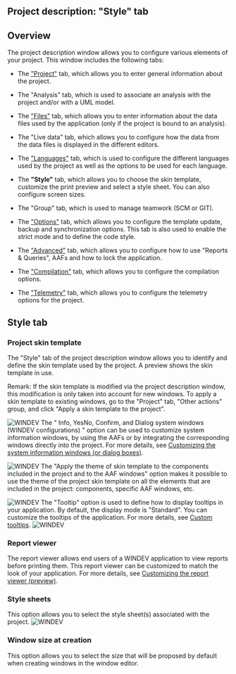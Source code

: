 
## Project description: "Style" tab
			



<a name="NOTE1"></a>
<a name="NOTE1_1"></a>


## Overview
<a name="overview_ELTTEXTE000204"></a>
The project description window allows you to configure various elements of your project. This window includes the following tabs:

- The ["Project"](../Editeurs/2030046.md) tab, which allows you to enter general information about the project. 

- The "Analysis" tab, which is used to associate an analysis with the project and/or with a UML model. 

- The ["Files"](../Editeurs/2030052.md) tab, which allows you to enter information about the data files used by the application (only if the project is bound to an analysis).

- The "Live data" tab, which allows you to configure how the data from the data files is displayed in the different editors.

- The ["Languages"](../Editeurs/9500219.md) tab, which is used to configure the different languages used by the project as well as the options to be used for each language.

- The **"Style"** tab, which allows you to choose the skin template, customize the print preview and select a style sheet. You can also configure screen sizes.

- The "Group" tab, which is used to manage teamwork (SCM or GIT).

- The ["Options"](../Editeurs/9500227.md) tab, which allows you to configure the template update, backup and synchronization options. This tab is also used to enable the strict mode and to define the code style.

- The ["Advanced"](../Editeurs/9500236.md) tab, which allows you to configure how to use "Reports & Queries", AAFs and how to lock the application.

- The ["Compilation"](../Editeurs/9500218.md) tab, which allows you to configure the compilation options.

- The ["Telemetry"](../Editeurs/9500223.md) tab, which allows you to configure the telemetry options for the project. 






<a name="NOTE2"></a>
<a name="NOTE2_1"></a>


## Style tab
<a name="style_tab_ELTTEXTE000234"></a>


### Project skin template
<a name="project_skin_template_ELTPARAGRAPHE000054"></a>

 The "Style" tab of the project description window allows you to identify and define the skin template used by the project. A preview shows the skin template in use.

Remark: If the skin template is modified via the project description window, this modification is only taken into account for new windows. To apply a skin template to existing windows, go to the "Project" tab, "Other actions" group, and click "Apply a skin template to the project". 

![WINDEV](https://doc.pcsoft.fr/ext/images/us/WD.png) The " Info, YesNo, Confirm, and Dialog system windows (WINDEV configurations) " option can be used to customize system information windows, by using the AAFs or by integrating the corresponding windows directly into the project. For more details, see [Customizing the system information windows (or dialog boxes)](../WDLang1/3021003.md).

![WINDEV](https://doc.pcsoft.fr/ext/images/us/WD.png) The "Apply the theme of skin template to the components included in the project and to the AAF windows" option makes it possible to use the theme of the project skin template on all the elements that are included in the project: components, specific AAF windows, etc.



![WINDEV](https://doc.pcsoft.fr/ext/images/us/WD.png) The "Tooltip" option is used to define how to display tooltips in your application. By default, the display mode is "Standard". You can customize the tooltips of the application. For more details, see [Custom tooltips](../Editeurs/9500233.md). 
![WINDEV](https://doc.pcsoft.fr/ext/images/us/WD.png) 

### Report viewer
<a name="report_viewer_ELTPARAGRAPHE000140"></a>

The report viewer allows end users of a WINDEV application to view reports before printing them. This report viewer can be customized to match the look of your application. For more details, see [Customizing the report viewer (preview)](../WDChamp/2024002.md). 


### Style sheets
<a name="style_sheets_ELTPARAGRAPHE000148"></a>

This option allows you to select the style sheet(s) associated with the project. 
![WINDEV](https://doc.pcsoft.fr/ext/images/us/WD.png) 

### Window size at creation
<a name="window_size_creation_ELTPARAGRAPHE000155"></a>

This option allows you to select the size that will be proposed by default when creating windows in the window editor. 


